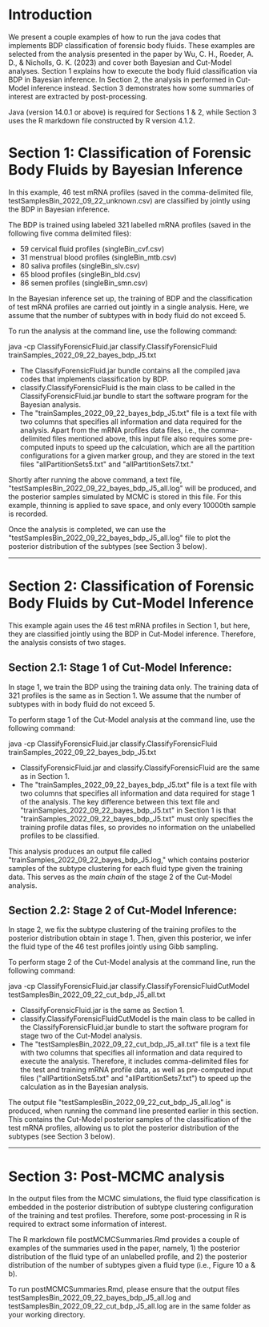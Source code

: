 # Introduction

We present a couple examples of how to run the java codes that implements BDP classification of forensic body fluids.
These examples are selected from the analysis presented in the paper by Wu, C. H., Roeder, A. D., & Nicholls, G. K. (2023) and cover both Bayesian and Cut-Model analyses.
Section 1 explains how to execute the body fluid classification via BDP in Bayesian inference.
In Section 2, the analysis in performed in Cut-Model inference instead.
Section 3 demonstrates how some summaries of interest are extracted by post-processing.


Java (version 14.0.1 or above) is required for Sections 1 & 2, while Section 3 uses the R markdown file constructed by R version 4.1.2.

# Section 1: Classification of Forensic Body Fluids by Bayesian Inference

In this example, 46 test mRNA profiles (saved in the comma-delimited file, testSamplesBin_2022_09_22_unknown.csv) are classified by jointly using the BDP in Bayesian inference.

The BDP is trained using labeled 321 labelled mRNA profiles (saved in the following five comma delimited files): 

* 59 cervical fluid profiles (singleBin_cvf.csv)
* 31 menstrual blood profiles (singleBin_mtb.csv)
* 80 saliva profiles (singleBin_slv.csv)
* 65 blood profiles (singleBin_bld.csv)
* 86 semen profiles (singleBin_smn.csv)

In the Bayesian inference set up, the training of BDP and the classification of test mRNA profiles are carried out jointly in a single analysis. Here, we assume that the number of subtypes with in body fluid do not exceed 5.


To run the analysis at the command line, use the following command:

java -cp ClassifyForensicFluid.jar classify.ClassifyForensicFluid trainSamples_2022_09_22_bayes_bdp_J5.txt


* The ClassifyForensicFluid.jar bundle contains all the compiled java codes that implements classification by BDP.
* classify.ClassifyForensicFluid is the main class to be called in the ClassifyForensicFluid.jar bundle to start the software program for the Bayesian analysis.
* The "trainSamples_2022_09_22_bayes_bdp_J5.txt" file is a text file with two columns that specifies all information and data required for the analysis. Apart from the mRNA profiles data files, i.e., the comma-delimited files mentioned above, this input file also requires some pre-computed inputs to speed up the calculation, which are all the partition configurations for a given marker group, and they are stored in the text files "allPartitionSets5.txt" and "allPartitionSets7.txt."

Shortly after running the above command, a text file, "testSamplesBin_2022_09_22_bayes_bdp_J5_all.log" will be produced, and  the posterior samples simulated by MCMC is stored in this file. 
For this example, thinning is applied to save space, and only every 10000th sample is recorded.

Once the analysis is completed, we can use the "testSamplesBin_2022_09_22_bayes_bdp_J5_all.log" file to plot the posterior distribution of the subtypes (see Section 3 below).


---

# Section 2: Classification of Forensic Body Fluids by Cut-Model Inference

This example again uses the 46 test mRNA profiles in Section 1, but here, they are classified jointly using the BDP in Cut-Model inference. Therefore, the analysis consists of two stages.

## Section 2.1: Stage 1 of Cut-Model Inference:

In stage 1, we train the BDP using the training data only. The training data of 321 profiles is the same as in Section 1. We assume that the number of subtypes with in body fluid do not exceed 5.

To perform stage 1 of the Cut-Model analysis at the command line, use the following command:


java -cp ClassifyForensicFluid.jar classify.ClassifyForensicFluid trainSamples_2022_09_22_bayes_bdp_J5.txt

* ClassifyForensicFluid.jar and classify.ClassifyForensicFluid are the same as in Section 1.
* The "trainSamples_2022_09_22_bayes_bdp_J5.txt" file is a text file with two columns that specifies all information and data required for stage 1 of the analysis. The key difference between this text file and "trainSamples_2022_09_22_bayes_bdp_J5.txt" in Section 1 is that "trainSamples_2022_09_22_bayes_bdp_J5.txt" must only specifies the training profile datas files, so provides no information on the unlabelled profiles to be classified.

This analysis produces an output file called "trainSamples_2022_09_22_bayes_bdp_J5.log," which contains posterior samples of the subtype clustering for each fluid type given the training data. This serves as the _main chain_ of the stage 2 of the Cut-Model analysis.

## Section 2.2: Stage 2 of Cut-Model Inference:

In stage 2, we fix the subtype clustering of the training profiles to the posterior distribution obtain in stage 1. Then, given this posterior, we infer the fluid type of the 46 test profiles jointly using Gibb sampling.

To perform stage 2 of the Cut-Model analysis at the command line, run the following command:

java -cp ClassifyForensicFluid.jar classify.ClassifyForensicFluidCutModel testSamplesBin_2022_09_22_cut_bdp_J5_all.txt

* ClassifyForensicFluid.jar is the same as Section 1.
* classify.ClassifyForensicFluidCutModel is the main class to be called in the ClassifyForensicFluid.jar bundle to start the software program for stage two of the Cut-Model analysis.
* The "testSamplesBin_2022_09_22_cut_bdp_J5_all.txt" file is a text file with two columns that specifies all information and data required to execute the analysis. Therefore, it includes comma-delimited files for the test and training mRNA profile data, as well as pre-computed input files ("allPartitionSets5.txt" and "allPartitionSets7.txt") to speed up the calculation as in the Bayesian analysis.

The output file "testSamplesBin_2022_09_22_cut_bdp_J5_all.log" is produced, when running the command line presented earlier in this section. This contains the Cut-Model posterior samples of the classification of the test mRNA profiles, allowing us to  plot the posterior distribution of the subtypes (see Section 3 below).

---

# Section 3: Post-MCMC analysis

In the output files from the MCMC simulations, the fluid type classification is embedded in the posterior distribution of subtype clustering configuration of the training and test profiles.
Therefore, some post-processing in R is required to extract some information of interest.

The R markdown file postMCMCSummaries.Rmd provides a couple of examples of the summaries used in the paper, namely, 1) the posterior distribution of the fluid type of an unlabelled profile, and 2) the posterior distribution of the number of subtypes given a fluid type (i.e., Figure 10 a & b).

To run postMCMCSummaries.Rmd, please ensure that the output files testSamplesBin_2022_09_22_bayes_bdp_J5_all.log and testSamplesBin_2022_09_22_cut_bdp_J5_all.log are in the same folder as your working directory.
